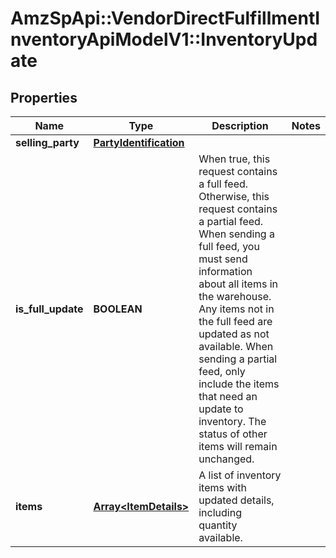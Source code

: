 # AmzSpApi::VendorDirectFulfillmentInventoryApiModelV1::InventoryUpdate

## Properties
Name | Type | Description | Notes
------------ | ------------- | ------------- | -------------
**selling_party** | [**PartyIdentification**](PartyIdentification.md) |  | 
**is_full_update** | **BOOLEAN** | When true, this request contains a full feed. Otherwise, this request contains a partial feed. When sending a full feed, you must send information about all items in the warehouse. Any items not in the full feed are updated as not available. When sending a partial feed, only include the items that need an update to inventory. The status of other items will remain unchanged. | 
**items** | [**Array&lt;ItemDetails&gt;**](ItemDetails.md) | A list of inventory items with updated details, including quantity available. | 

